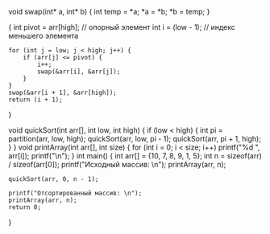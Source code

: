void swap(int* a, int* b) {
    int temp = *a;
    *a = *b;
    *b = temp;
}

{
    int pivot = arr[high]; // опорный элемент
    int i = (low - 1); // индекс меньшего элемента

    for (int j = low; j < high; j++) {
        if (arr[j] <= pivot) {
            i++; 
            swap(&arr[i], &arr[j]);
        }
    }
    swap(&arr[i + 1], &arr[high]);
    return (i + 1);
}

void quickSort(int arr[], int low, int high) {
    if (low < high) {
        int pi = partition(arr, low, high);
        quickSort(arr, low, pi - 1);
        quickSort(arr, pi + 1, high);
    }
}
void printArray(int arr[], int size) {
    for (int i = 0; i < size; i++)
        printf("%d ", arr[i]);
    printf("\n");
}
int main() {
    int arr[] = {10, 7, 8, 9, 1, 5};
    int n = sizeof(arr) / sizeof(arr[0]);
    printf("Исходный массив: \n");
    printArray(arr, n);

    quickSort(arr, 0, n - 1);

    printf("Отсортированный массив: \n");
    printArray(arr, n);
    return 0;
}
